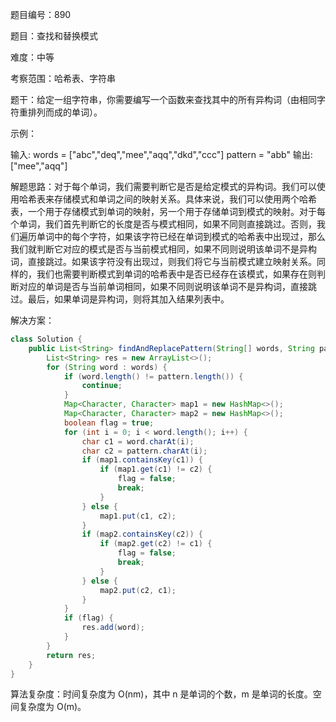 题目编号：890

题目：查找和替换模式

难度：中等

考察范围：哈希表、字符串

题干：给定一组字符串，你需要编写一个函数来查找其中的所有异构词（由相同字符重排列而成的单词）。

示例：

输入: words = ["abc","deq","mee","aqq","dkd","ccc"]
     pattern = "abb"
输出: ["mee","aqq"]

解题思路：对于每个单词，我们需要判断它是否是给定模式的异构词。我们可以使用哈希表来存储模式和单词之间的映射关系。具体来说，我们可以使用两个哈希表，一个用于存储模式到单词的映射，另一个用于存储单词到模式的映射。对于每个单词，我们首先判断它的长度是否与模式相同，如果不同则直接跳过。否则，我们遍历单词中的每个字符，如果该字符已经在单词到模式的哈希表中出现过，那么我们就判断它对应的模式是否与当前模式相同，如果不同则说明该单词不是异构词，直接跳过。如果该字符没有出现过，则我们将它与当前模式建立映射关系。同样的，我们也需要判断模式到单词的哈希表中是否已经存在该模式，如果存在则判断对应的单词是否与当前单词相同，如果不同则说明该单词不是异构词，直接跳过。最后，如果单词是异构词，则将其加入结果列表中。

解决方案：

```java
class Solution {
    public List<String> findAndReplacePattern(String[] words, String pattern) {
        List<String> res = new ArrayList<>();
        for (String word : words) {
            if (word.length() != pattern.length()) {
                continue;
            }
            Map<Character, Character> map1 = new HashMap<>();
            Map<Character, Character> map2 = new HashMap<>();
            boolean flag = true;
            for (int i = 0; i < word.length(); i++) {
                char c1 = word.charAt(i);
                char c2 = pattern.charAt(i);
                if (map1.containsKey(c1)) {
                    if (map1.get(c1) != c2) {
                        flag = false;
                        break;
                    }
                } else {
                    map1.put(c1, c2);
                }
                if (map2.containsKey(c2)) {
                    if (map2.get(c2) != c1) {
                        flag = false;
                        break;
                    }
                } else {
                    map2.put(c2, c1);
                }
            }
            if (flag) {
                res.add(word);
            }
        }
        return res;
    }
}
```

算法复杂度：时间复杂度为 O(nm)，其中 n 是单词的个数，m 是单词的长度。空间复杂度为 O(m)。